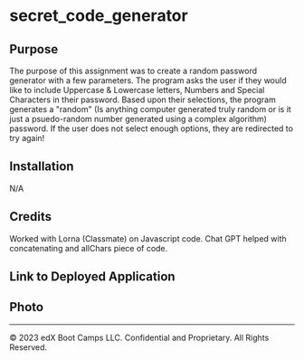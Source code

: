 # secret_code_generator

## Purpose

The purpose of this assignment was to create a random password generator with a few parameters. The program asks the user if they would like to include Uppercase & Lowercase letters, Numbers and Special Characters in their password. Based upon their selections, the program generates a "random" (Is anything computer generated truly random or is it just a psuedo-random number generated using a complex algorithm) password. If the user does not select enough options, they are redirected to try again!

## Installation

N/A

## Credits

Worked with Lorna (Classmate) on Javascript code.
Chat GPT helped with concatenating and allChars piece of code.

## Link to Deployed Application

## Photo

---

© 2023 edX Boot Camps LLC. Confidential and Proprietary. All Rights Reserved.
